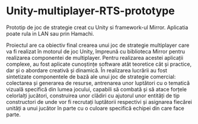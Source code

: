 # Unity-multiplayer-RTS-prototype
Prototip de joc de strategie creat cu Unity si framework-ul Mirror. Aplicatia poate rula in LAN sau prin Hamachi.

Proiectul are ca obiectiv final crearea unui joc de strategie multiplayer care va fi realizat în motorul de joc Unity, împreună cu biblioteca Mirror pentru realizarea componentei de multiplayer. Pentru realizarea acestei aplicații complexe, au fost aplicate cunoștințe software atât teoretice cât și practice, dar și o abordare creativă și dinamică.
În realizarea lucrării au fost sintetizate componentele de bază ale unui joc de strategie comercial: colectarea și generarea de resurse, antrenarea unor luptători cu o tematică vizuală specifică din lumea jocului, capabili să combată și să atace forțele celorlalți jucători, construirea unor clădiri cu ajutorul unor entități de tip constructori de unde vor fi recrutați luptătorii respectivi și asignarea fiecărei unități a unui jucător în parte cu o culoare specifică echipei din care face parte.
